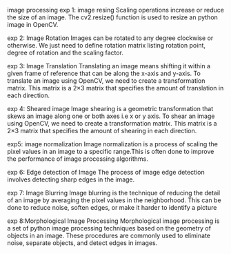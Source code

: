 image processing 
exp 1: image resing 
Scaling operations increase or reduce the size of an image. 
The cv2.resize() function is used to resize an python image in OpenCV.

exp 2: Image Rotation
Images can be rotated to any degree clockwise or otherwise. We just need to define rotation matrix listing rotation point, degree of rotation and the scaling factor. 

exp 3: Image Translation
Translating an image means shifting it within a given frame of reference that can be along the x-axis and y-axis.
To translate an image using OpenCV, we need to create a transformation matrix. This matrix is a 2×3 matrix that specifies the amount of translation in each direction.

exp 4: Sheared image
Image shearing is a geometric transformation that skews an image along one or both axes i.e x or y axis.
To shear an image using OpenCV, we need to create a transformation matrix. This matrix is a 2×3 matrix that specifies the amount of shearing in each direction.

 exp5: image normalization
 Image normalization is a process of scaling the pixel values in an image to a specific range.This is often done to improve the performance of image processing algorithms.

 exp 6: Edge detection of Image
 The process of image edge detection involves detecting sharp edges in the image.

 exp 7: Image Blurring
Image blurring is the technique of reducing the detail of an image by averaging the pixel values in the neighborhood. This can be done to reduce noise, soften edges, or make it harder to identify a picture

exp 8:Morphological Image Processing 
Morphological image processing is a set of python image processing techniques based on the geometry of objects in an image. These procedures are commonly used to eliminate noise, separate objects, and detect edges in images.
